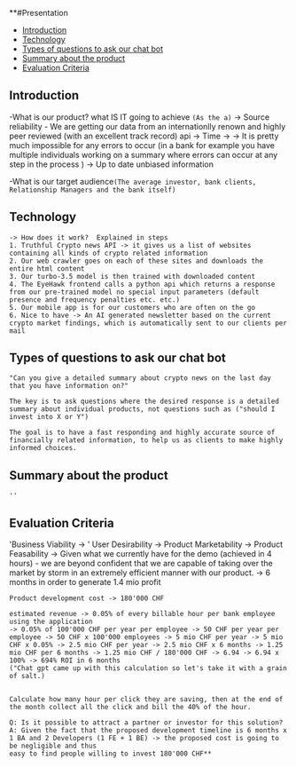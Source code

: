 **#Presentation

- [Introduction](#introduction)
- [Technology](#technology)
- [Types of questions to ask our chat bot](#types-of-questions-to-ask-our-chat-bot)
- [Summary about the product](#summary-about-the-product)
- [Evaluation Criteria](#evaluation-criteria)

## Introduction

 -What is our product?  what IS IT going to achieve `(As the a)`
    -> Source reliability - We are getting our data from an internationlly renown and highly peer reviewed (with an excellent track record) api 
    -> Time -> 
    -> It is pretty much impossible for any errors to occur (in a bank for example you have multiple individuals working on a summary where errors can occur at any step in the process )
    -> Up to date unbiased information

 -What is our target audience`(The average investor, bank clients, Relationship Managers and the bank itself)`





## Technology 
    -> How does it work?  Explained in steps 
    1. Truthful Crypto news API -> it gives us a list of websites containing all kinds of crypto related information
    2. Our web crawler goes on each of these sites and downloads the entire html content
    3. Our turbo-3.5 model is then trained with downloaded content
    4. The EyeHawk frontend calls a python api which returns a response from our pre-trained model no special input parameters (default presence and frequency penalties etc. etc.)
    5. Our mobile app is for our customers who are often on the go
    6. Nice to have -> An AI generated newsletter based on the current crypto market findings, which is automatically sent to our clients per mail


## Types of questions to ask our chat bot
    
    "Can you give a detailed summary about crypto news on the last day that you have information on?"

    The key is to ask questions where the desired response is a detailed summary about individual products, not questions such as ("should I invest into X or Y")
    
    The goal is to have a fast responding and highly accurate source of financially related information, to help us as clients to make highly informed choices.

## Summary about the product

    ''


## Evaluation Criteria

'Business Viability -> '
User Desirability 
    -> 
Product Marketability 
    -> 
Product Feasability 
    -> Given what we currently have for the demo (achieved in 4 hours) - we are beyond confident that we are capable of taking over the market by storm in an extremely efficient manner with our product.
    -> 6 months in order to generate 1.4 mio profit 
    
    Product development cost -> 180'000 CHF 

    estimated revenue -> 0.05% of every billable hour per bank employee using the application 
    -> 0.05% of 100'000 CHF per year per employee -> 50 CHF per year per employee -> 50 CHF x 100'000 employees -> 5 mio CHF per year -> 5 mio CHF x 0.05% -> 2.5 mio CHF per year -> 2.5 mio CHF x 6 months -> 1.25 mio CHF per 6 months -> 1.25 mio CHF / 180'000 CHF -> 6.94 -> 6.94 x 100% -> 694% ROI in 6 months
    ("Chat gpt came up with this calculation so let's take it with a grain of salt.)


    Calculate how many hour per click they are saving, then at the end of the month collect all the click and bill the 40% of the hour.
    
    Q: Is it possible to attract a partner or investor for this solution?
    A: Given the fact that the proposed development timeline is 6 months x 1 BA and 2 Developers (1 FE + 1 BE) -> the proposed cost is going to be negligible and thus
    easy to find people willing to invest 180'000 CHF**

